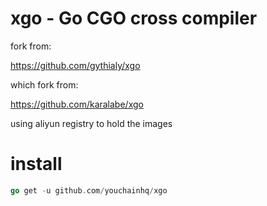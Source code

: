 # xgo - Go CGO cross compiler

fork from:

https://github.com/gythialy/xgo

which fork from:

https://github.com/karalabe/xgo

using aliyun registry to hold the images

# install

```go
go get -u github.com/youchainhq/xgo
```
